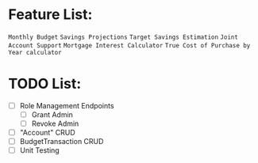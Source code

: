 # Feature List:
`Monthly Budget` `Savings Projections` `Target Savings Estimation`
`Joint Account Support` `Mortgage Interest Calculator` `True Cost of Purchase by Year calculator`

# TODO List:

- [ ] Role Management Endpoints
    - [ ] Grant Admin
    - [ ] Revoke Admin
- [ ] "Account" CRUD
- [ ] BudgetTransaction CRUD
- [ ] Unit Testing